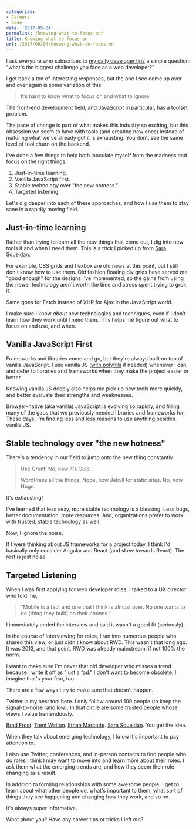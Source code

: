 ```yaml
---
categories:
- Careers
- Code
date: '2017-09-04'
permalink: /knowing-what-to-focus-on/
title: Knowing what to focus on
url: /2017/09/04/knowing-what-to-focus-on
---
```


I ask everyone who subscribes to <a href="https://gomakethings.com/newsletter/">my daily developer tips</a> a simple question: "what's the biggest challenge you face as a web developer?"

I get back a ton of interesting responses, but the one I see come up over and over again is some variation of this:

<blockquote>
  It’s hard to know what to focus on and what to ignore.
</blockquote>

The front-end development field, and JavaScript in particular, has a toolset problem.

The pace of change is part of what makes this industry so exciting, but this obsession we seem to have with tools (and creating new ones) instead of maturing what we've already got it is exhausting. You don't see the same level of tool churn on the backend.

I've done a few things to help both inoculate myself from the madness and focus on the right things.

<ol>
<li>Just-in-time learning.</li>
<li>Vanilla JavaScript first.</li>
<li>Stable technology over "the new hotness."</li>
<li>Targeted listening.</li>
</ol>

Let's dig deeper into each of these approaches, and how I use them to stay sane in a rapidly moving field.

<h2>Just-in-time learning</h2>

Rather than trying to learn all the new things that come out, I dig into new tools if and when I need them. This is a trick I picked up from <a href="http://www.sarasoueidan.com/">Sara Soueidan</a>.

For example, CSS grids and flexbox are old news at this point, but I still don't know how to use them. Old fashion floating div grids have served me "good enough" for the designs I've implemented, so the gains from using the newer technology aren't worth the time and stress spent trying to grok it.

Same goes for Fetch instead of XHR for Ajax in the JavaScript world.

I make sure I know <em>about</em> new technologies and techniques, even if I don't learn how they work until I need them. This helps me figure out what to focus on and use, and when.

<h2>Vanilla JavaScript First</h2>

Frameworks and libraries come and go, but they're always built on top of vanilla JavaScript. I use vanilla JS (<a href="https://gomakethings.com/automatic-polyfilling/">with polyfills</a> if needed) whenever I can, and defer to libraries and frameworks when they make the project easier or better.

Knowing vanilla JS deeply also helps me pick up new tools more quickly, and better evaluate their strengths and weaknesses.

Browser-native (aka vanilla) JavaScript is evolving so rapidly, and filling many of the gaps that we previously needed libraries and frameworks for. These days, I'm finding less and less reasons to use anything besides vanilla JS.

<h2>Stable technology over "the new hotness"</h2>

There's a tendency in our field to jump onto the new thing constantly.

<blockquote>
  Use Grunt!
  No, now it's Gulp.

  WordPress all the things.
  Nope, now Jekyll for static sites.
  No, now Hugo.
</blockquote>

It's exhausting!

I've learned that less sexy, more stable technology is a blessing. Less bugs, better documentation, more resources. And, organizations prefer to work with trusted, stable technology as well.

Now, I ignore the noise.

If I were thinking about JS frameworks for a project today, I think I'd basically only consider Angular and React (and skew towards React). The rest is just noise.

<h2>Targeted Listening</h2>

When I was first applying for web developer roles, I talked to a UX director who told me,

<blockquote>
  "Mobile is a fad, and one that I think is almost over. No one wants to do [thing they built] on their phones."
</blockquote>

I immediately ended the interview and said it wasn't a good fit (seriously).

In the course of interviewing for roles, I ran into numerous people who shared this view, or just didn't know about RWD. This wasn't that long ago. It was 2013, and that point, RWD was already mainstream, if not 100% the norm.

I want to make sure I'm never that old developer who misses a trend because I write it off as "just a fad." I don't want to become obsolete. I imagine that's your fear, too.

There are a few ways I try to make sure that doesn't happen.

Twitter is my best tool here. I only follow around 100 people (to keep the signal-to-noise ratio low). In that circle are some trusted people whose views I value tremendously.

<a href="http://bradfrost.com/">Brad Frost</a>. <a href="http://trentwalton.com/">Trent Walton</a>. <a href="https://ethanmarcotte.com/">Ethan Marcotte</a>. <a href="http://www.sarasoueidan.com/">Sara Soueidan</a>. You get the idea.

When they talk about emerging technology, I know it's important to pay attention to.

I also use Twitter, conferences, and in-person contacts to find people who do roles I think I may want to move into and learn more about their roles. I ask them what the emerging trends are, and how they seem their role changing as a result.

In addition to forming relationships with some awesome people, I get to learn about what other people do, what's important to them, what sort of things they see happening and changing how they work, and so on.

It's always super informative.

What about you? Have any career tips or tricks I left out?